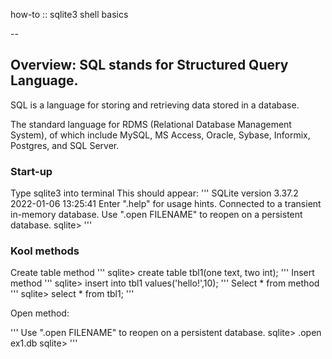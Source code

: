 how-to :: sqlite3 shell basics

--

## Overview: SQL stands for Structured Query Language. 

SQL is a language for storing and retrieving data stored in a database. 

The standard language for RDMS (Relational Database Management System), of which include MySQL, MS Access, 
Oracle, Sybase, Informix, Postgres, and SQL Server.


### Start-up

Type sqlite3 into terminal
This should appear:
'''
SQLite version 3.37.2 2022-01-06 13:25:41
Enter ".help" for usage hints.
Connected to a transient in-memory database.
Use ".open FILENAME" to reopen on a persistent database.
sqlite>
'''

### Kool methods

Create table method
'''
sqlite> create table tbl1(one text, two int);
'''
Insert method
'''
sqlite> insert into tbl1 values('hello!',10);
'''
Select * from method
'''
sqlite> select * from tbl1;
'''



Open method:

'''
Use ".open FILENAME" to reopen on a persistent database.
sqlite> .open ex1.db
sqlite>
'''


